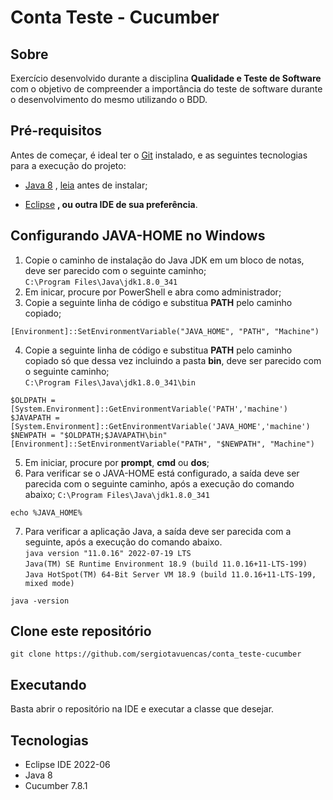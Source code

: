 # Conta Teste - Cucumber

## Sobre
Exercício desenvolvido durante a disciplina **Qualidade e Teste de Software** com o objetivo de compreender a importância do teste de software durante o desenvolvimento do mesmo utilizando o BDD.


## Pré-requisitos

Antes de começar, é ideal ter o [Git](https://git-scm.com) instalado, e as seguintes tecnologias para a execução do projeto:

* [Java 8](https://www.oracle.com/br/java/technologies/downloads/) , [leia](#configurando-java-home-no-windows) antes de instalar;

* [Eclipse](https://www.eclipse.org/downloads/) **, ou outra IDE de sua preferência**.


## Configurando JAVA-HOME no Windows
1. Copie o caminho de instalação do Java JDK em um bloco de notas, deve ser parecido com o seguinte caminho;<br>
`C:\Program Files\Java\jdk1.8.0_341`
2. Em inicar, procure por PowerShell e abra como administrador;
3. Copie a seguinte linha de código e substitua **PATH** pelo caminho copiado;
```
[Environment]::SetEnvironmentVariable("JAVA_HOME", "PATH", "Machine")
```
4. Copie a seguinte linha de código e substitua **PATH** pelo caminho copiado só que dessa vez incluindo a pasta **bin**, deve ser parecido com o seguinte caminho;<br>
`C:\Program Files\Java\jdk1.8.0_341\bin`
```
$OLDPATH = [System.Environment]::GetEnvironmentVariable('PATH','machine')
$JAVAPATH = [System.Environment]::GetEnvironmentVariable('JAVA_HOME','machine')
$NEWPATH = "$OLDPATH;$JAVAPATH\bin"
[Environment]::SetEnvironmentVariable("PATH", "$NEWPATH", "Machine")
```
5. Em iniciar, procure por **prompt**, **cmd** ou **dos**;
6. Para verificar se o JAVA-HOME está configurado, a saída deve ser parecida com o seguinte caminho, após a execução do comando abaixo;
`C:\Program Files\Java\jdk1.8.0_341`
```
echo %JAVA_HOME%
```
7. Para verificar a aplicação Java, a saída deve ser parecida com a seguinte, após a execução do comando abaixo.<br>
`java version "11.0.16" 2022-07-19 LTS`<br>
`Java(TM) SE Runtime Environment 18.9 (build 11.0.16+11-LTS-199)`<br>
`Java HotSpot(TM) 64-Bit Server VM 18.9 (build 11.0.16+11-LTS-199, mixed mode)`
```
java -version
```


## Clone este repositório
```
git clone https://github.com/sergiotavuencas/conta_teste-cucumber
```


## Executando
Basta abrir o repositório na IDE e executar a classe que desejar.


## Tecnologias
* Eclipse IDE 2022-06
* Java 8
* Cucumber 7.8.1
